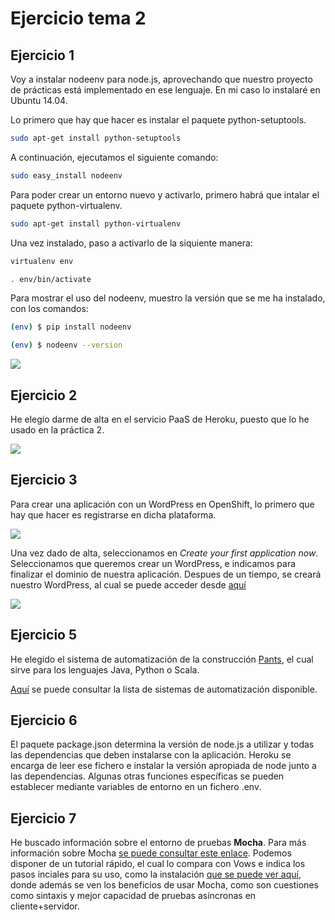 # Ejercicio tema 2

## Ejercicio 1

Voy a instalar nodeenv para node.js, aprovechando que nuestro proyecto de prácticas está implementado en ese lenguaje. En mi caso lo instalaré en Ubuntu 14.04.

Lo primero que hay que hacer es instalar el paquete python-setuptools.

```sh
sudo apt-get install python-setuptools
```

A continuación, ejecutamos el siguiente comando:

```sh
sudo easy_install nodeenv
```

Para poder crear un entorno nuevo y activarlo, primero habrá que intalar el paquete python-virtualenv.

```sh
sudo apt-get install python-virtualenv
```

Una vez instalado, paso a activarlo de la siquiente manera:

```sh
virtualenv env

. env/bin/activate
```

Para mostrar el uso del nodeenv, muestro la versión que se me ha instalado, con los comandos:
```sh
(env) $ pip install nodeenv

(env) $ nodeenv --version
```
![](http://fotos.subefotos.com/abcd9f43f477d4a528e938a3763af159o.png)


## Ejercicio 2

He elegio darme de alta en el servicio PaaS de Heroku, puesto que lo he usado en la práctica 2.

![](http://fotos.subefotos.com/3924268e4dd225d305a23d17e641ea94o.png)


## Ejercicio 3

Para crear una aplicación con un WordPress en OpenShift, lo primero que hay que hacer es registrarse en dicha plataforma. 

![](http://fotos.subefotos.com/e00a5a7bf956f8db6de474d678ffbe87o.png)

Una vez dado de alta, seleccionamos en *Create your first application now*. Seleccionamos que queremos crear un WordPress, e indicamos para finalizar el dominio de nuestra aplicación. Despues de un tiempo, se creará nuestro WordPress, al cual se puede acceder desde [aquí](http://ejercicio5tema2-joseiv.rhcloud.com/wp-admin/install.php?step=1)

![](http://fotos.subefotos.com/7a59651f10b3870a44d509e38727ae63o.png) 


## Ejercicio 5

He elegido el sistema de automatización de la construcción [Pants](http://pantsbuild.github.io/index.html), el cual sirve para los lenguajes Java, Python o Scala. 

[Aquí](http://en.wikipedia.org/wiki/List_of_build_automation_software) se puede consultar la lista de sistemas de automatización disponible.

## Ejercicio 6

El paquete package.json determina la versión de node.js a utilizar y todas las dependencias que deben instalarse con la aplicación. Heroku se encarga de leer ese fichero e instalar la versión apropiada de node junto a las dependencias. Algunas otras funciones específicas se pueden establecer mediante variables de entorno en un fichero .env.


## Ejercicio 7

He buscado información sobre el entorno de pruebas <b>Mocha</b>. Para más información sobre Mocha [se puede consultar este enlace](https://github.com/mochajs/mocha).  Podemos disponer de un tutorial rápido, el cual lo compara con Vows e indica los pasos inciales para su uso, como la instalación [que se puede ver aquí](https://brianstoner.com/blog/testing-in-nodejs-with-mocha/), donde además se ven los beneficios de usar Mocha, como son cuestiones como sintaxis y mejor capacidad de pruebas asíncronas en cliente+servidor.
